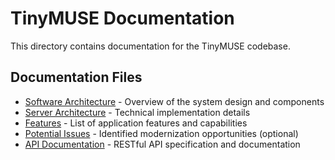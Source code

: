 # TinyMUSE Documentation

This directory contains documentation for the TinyMUSE codebase.

## Documentation Files

- [Software Architecture](software-architecture.md) - Overview of the system design and components
- [Server Architecture](server-architecture.md) - Technical implementation details
- [Features](features.md) - List of application features and capabilities
- [Potential Issues](potential-issues.md) - Identified modernization opportunities (optional)
- [API Documentation](api/README.md) - RESTful API specification and documentation